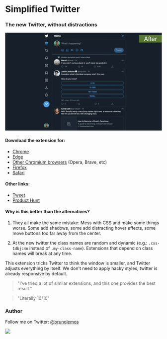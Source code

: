 # Simplified Twitter

### The new Twitter, without distractions

[![simplified-twitter-comparison-gif](./assets/screenshot.gif)](https://twitter.com/brunolemos/status/1154309740694003713?s=20)

#### Download the extension for:

- [Chrome](https://chrome.google.com/webstore/detail/simplified-twitter/kfopmjhmejbgomgeajemgpgpbckpoopg)
- [Edge](https://chrome.google.com/webstore/detail/simplified-twitter/kfopmjhmejbgomgeajemgpgpbckpoopg)
- [Other Chromium browsers](https://github.com/brunolemos/simplified-twitter/raw/master/chrome/simplified-twitter-extension.crx) (Opera, Brave, etc)
- [Firefox](https://addons.mozilla.org/en-US/firefox/addon/simplified-twitter/)
- [Safari](https://apps.apple.com/app/id1479307973?mt=12)

#### Other links:

- [Tweet](https://twitter.com/brunolemos/status/1154309740694003713?s=20)
- [Product Hunt](https://www.producthunt.com/posts/simplified-twitter)

#### Why is this better than the alternatives?

1. They all make the same mistake: Mess with CSS and make some things worse. Some add shadows, some add distracting hover effects, some move buttons too far away from the center.

2. At the new twitter the class names are random and dynamic (e.g.: `.css-1dbjc4n` instead of `.my-class-name`). Extensions that depend on class names will break at any time.

This extension tricks Twitter to think the window is smaller, and Twitter adjusts everything by itself. We don't need to apply hacky styles, twitter is already responsive by default.

> "I've tried a lot of similar extensions, and this one provides the best result."

> "Literally 10/10"

### Author

Follow me on Twitter: [@brunolemos](https://twitter.com/brunolemos)

<a href="https://twitter.com/brunolemos" target="_blank"><img src="https://github.com/brunolemos.png?size=200" height="100" /></a>
